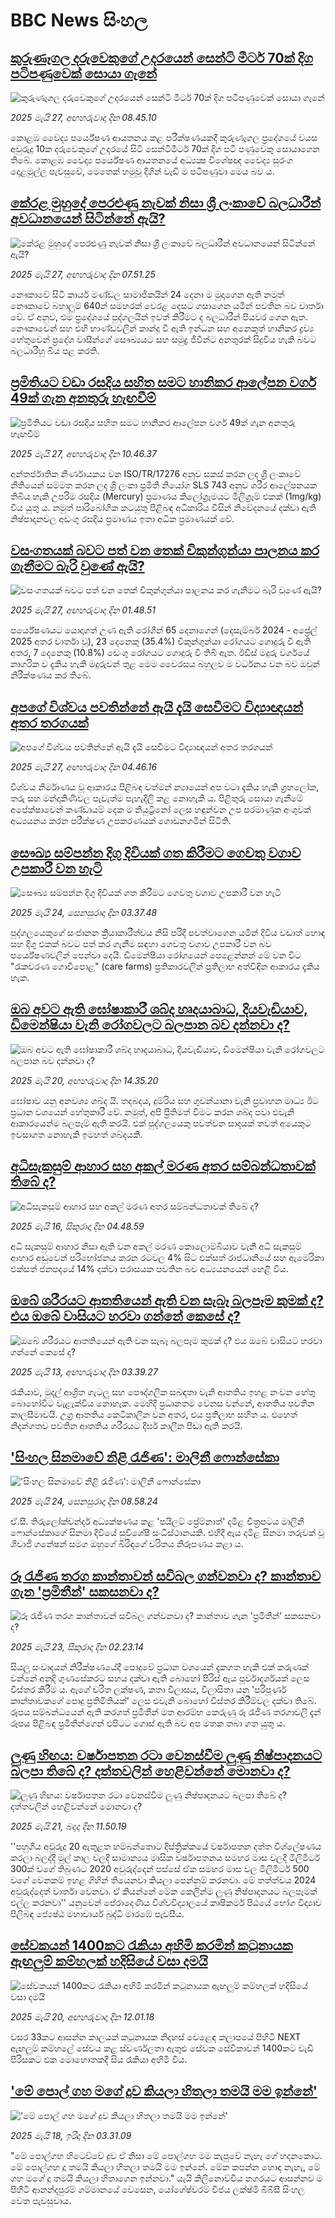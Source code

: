 # BBC News සිංහල## [කුරුණෑගල දරුවෙකුගේ උදරයෙන් සෙන්ටි මීටර් 70ක් දිග පටිපණුවෙක් සොයා ගැනේ](https://www.bbc.com/sinhala/articles/c20xe3e03lwo?at_campaign=githubrss)![කුරුණෑගල දරුවෙකුගේ උදරයෙන් සෙන්ටි මීටර් 70ක් දිග පටිපණුවෙක් සොයා ගැනේ](https://ichef.bbci.co.uk/ace/standard/240/cpsprodpb/18cf/live/d21af2d0-3ad2-11f0-bb33-cb43edff610f.jpg)_2025 මැයි 27, අඟහරුවාදා දින 08.45.10_කොළඹ වෛද්‍ය පර්යේෂණ ආයතනය කළ පරීක්ෂණයකදී කුරුණෑගල ප්‍රදේශයේ වයස අවුරුදු 10ක දරුවෙකුගේ උදරයේ සිටි සෙන්ටිමීටර් 70ක් දිග පටි පණුවෙකු සොයාගෙන තිබේ.
කොළඹ වෛද්‍ය පර්යේෂණ ආයතනයේ අධ්‍යක්‍ෂ විශේෂඥ වෛද්‍ය සුරංග දොළමුල්ල පැවසුවේ, මෙතෙක් හමුවූ දිගින් වැඩි ම පටිපණුවා මෙය බව ය.## [කේරළ මුහුදේ පෙරළුණු නැවක් නිසා ශ්‍රී ලංකාවේ බලධාරීන් අවධානයෙන් සිටින්නේ ඇයි?](https://www.bbc.com/sinhala/articles/czr813zy8leo?at_campaign=githubrss)![කේරළ මුහුදේ පෙරළුණු නැවක් නිසා ශ්‍රී ලංකාවේ බලධාරීන් අවධානයෙන් සිටින්නේ ඇයි?](https://ichef.bbci.co.uk/ace/standard/240/cpsprodpb/75ed/live/41657980-39f7-11f0-b161-2dd25c3e408d.jpg)_2025 මැයි 27, අඟහරුවාදා දින 07.51.25_නෞකාවේ සිටි කාර්ය මණ්ඩල සාමාජිකයින් 24 දෙනා ම මුදාගෙන ඇති නමුත් නෞකාවේ බහාලුම් 640න් සමහරක් වෙරළ දෙසට ගසාගෙන යමින් පවතින බව වාර්තා වේ. ඒ අනුව, එම ප්‍රදේශයේ පුද්ගලයින් ඉවත් කිරීමට ද බලධාරීන් පියවර ගෙන ඇත.
නෞකාවෙන් සහ එහි භාණ්ඩවලින් කාන්දු වී ඇති ඉන්ධන සහ අනෙකුත් හානිකර ද්‍රව්‍ය හේතුවෙන් ප්‍රදේශ වාසීන්ගේ සෞඛ්‍යයට සහ සමුද්‍ර ජීවීන්ට අනතුරක් සිදුවිය හැකි බවට බලධාරීහු බිය පළ කරති.## [ප්‍රමිතියට වඩා රසදිය සහිත සමට හානිකර ආලේපන වර්ග 49ක් ගැන අනතුරු හැඟවීම්](https://www.bbc.com/sinhala/articles/c9913rz83l1o?at_campaign=githubrss)![ප්‍රමිතියට වඩා රසදිය සහිත සමට හානිකර ආලේපන වර්ග 49ක් ගැන අනතුරු හැඟවීම්](https://ichef.bbci.co.uk/ace/standard/240/cpsprodpb/410f/live/f80f1c30-3aca-11f0-8519-3b5a01ebe413.png)_2025 මැයි 27, අඟහරුවාදා දින 10.46.37_අන්තර්ජාතික නිර්ණායකය වන ISO/TR/17276 අනුව සකස් කරන ලද ශ්‍රී ලංකාවේ නීතියෙන් සම්මත කරන ලද ශ්‍රි ලංකා ප්‍රමිතී නියෝග SLS 743 අනුව ශරීර ආලේපනයක තිබිය හැකි උපරිම රසදිය (Mercury) ප්‍රමාණය කිලෝග්‍රෑමයට මිලිග්‍රෑම් එකක් (1mg/kg) විය යුතු ය. නමුත් පාරිබෝගික කටයුතු පිළිබඳ අධිකාරිය විසින් නිවේදනයේ දක්වා ඇති නිෂ්පාදනවල අඩංගු රසදිය ප්‍රමාණය ඉතා අධික ප්‍රමාණයක් වේ.## [වසංගතයක් බවට පත් වන තෙක් චිකුන්ගුන්යා පාලනය කර ගැනීමට බැරි වුණේ ඇයි?](https://www.bbc.com/sinhala/articles/cr4zqk762kxo?at_campaign=githubrss)![වසංගතයක් බවට පත් වන තෙක් චිකුන්ගුන්යා පාලනය කර ගැනීමට බැරි වුණේ ඇයි?](https://ichef.bbci.co.uk/ace/standard/240/cpsprodpb/7429/live/ea1d1410-3a34-11f0-8947-7d6241f9fce9.jpg)_2025 මැයි 27, අඟහරුවාදා දින 01.48.51_පර්යේෂණයට යොදාගත් උණ ඇති රෝගීන් 65 දෙනාගෙන් (දෙසැම්බර් 2024 - අප්‍රේල් 2025 අතර වාර්තා වූ), 23 දෙනෙකු (35.4%) චිකුන්ගුන්යා රෝගයට ගොදුරු වී ඇති අතර, 7 දෙනෙකු (10.8%) ඩෙංගු රෝගයට ගොදුරු වී තිබී ඇත. ඊඩිස් මදුරු වර්ගයේ නාගරික ව දැකිය හැකි මදුරුවන් තුළ මෙම වෛරසය බහුලව ම වර්ධනය වන බව ඔවුන් නිරීක්ෂණය කර තිබේ.## [අපගේ විශ්වය පවතින්නේ ඇයි දැයි සෙවීමට විද්‍යාඥයන් අතර තරගයක්](https://www.bbc.com/sinhala/articles/cvg76jkn3gmo?at_campaign=githubrss)![අපගේ විශ්වය පවතින්නේ ඇයි දැයි සෙවීමට විද්‍යාඥයන් අතර තරගයක්](https://ichef.bbci.co.uk/ace/standard/240/cpsprodpb/c42d/live/d3d80820-2505-11f0-8c66-ebf25fc2cfef.png)_2025 මැයි 27, අඟහරුවාදා දින 04.46.16_විශ්වය නිර්මාණය වූ ආකාරය පිළිබඳ වත්මන් න්‍යායෙන් අප වටා දැකිය හැකි ග්‍රහලෝක, තරු සහ මන්දාකිණිවල පැවැත්ම පැහැදිලි කළ නොහැකි ය. පිළිතුරු සොයා ගැනීමේ අපේක්ෂාවෙන් කණ්ඩායම් දෙක ම නියුට්‍රිනෝ ලෙස හඳුන්වන උප පරමාණුක අංශුවක් අධ්‍යයනය කරන පරීක්ෂණ උපකරණයක් ගොඩනගමින් සිටිති.## [සෞඛ්‍ය සම්පන්න දිගු දිවියක් ගත කිරීමට ගෙවතු වගාව උපකාරී වන හැටි](https://www.bbc.com/sinhala/articles/c9vgg2j8d2yo?at_campaign=githubrss)![සෞඛ්‍ය සම්පන්න දිගු දිවියක් ගත කිරීමට ගෙවතු වගාව උපකාරී වන හැටි](https://ichef.bbci.co.uk/ace/standard/240/cpsprodpb/e8d5/live/dea8fff0-364b-11f0-8185-6772e52c97ad.jpg)_2025 මැයි 24, සෙනසුරාදා දින 03.37.48_පුද්ගලයෙකුගේ සංජානන ක්‍රියාකාරීත්වය නිසි පරිදි පවත්වාගෙන යමින් දිවිය වඩාත් හොඳ සහ දිගු එකක් බවට පත් කර ගැනීම සඳහා ගෙවතු වගාව උපකාරී වන බව පර්යේෂණවලින් පෙන්වා දෙයි. ඩිමෙන්ෂියා රෝගයෙන් පෙළෙන්නන් මේ වන විට "රැකවරණ ගොවිපොළ" (care farms) ප්‍රතිකාරවලින් ප්‍රතිලාභ අත්විඳින ආකාරය දැකිය හැක.## [ඔබ අවට ඇති ඝෝෂාකාරී ශබ්ද හෘදයාබාධ, දියවැඩියාව, ඩිමෙන්ෂියා වැනි රෝගවලට බලපාන බව දන්නවා ද?](https://www.bbc.com/sinhala/articles/cx2qq901y71o?at_campaign=githubrss)![ඔබ අවට ඇති ඝෝෂාකාරී ශබ්ද හෘදයාබාධ, දියවැඩියාව, ඩිමෙන්ෂියා වැනි රෝගවලට බලපාන බව දන්නවා ද?](https://ichef.bbci.co.uk/ace/standard/240/cpsprodpb/9f2e/live/891d22c0-3635-11f0-a37a-396a0d1059f3.jpg)_2025 මැයි 20, අඟහරුවාදා දින 14.35.20_ඝෝෂාව යනු අනවශ්‍ය ශබ්ද යි.  තදබදය, දුම්රිය සහ ගුවන්යානා වැනි ප්‍රවාහන මාධ්‍ය ඊට ප්‍රධාන වශයෙන් හේතුකාරී වේ. නමුත්, අපි ප්‍රීතිමත් වීමට කරන ශබ්ද පවා එවැනි ආකාරයෙන්ම බලපෑම් ඇති කරයි. එක් පුද්ගලයෙකු පවත්වන සාදයක් තවත් අයෙකුට ඉවසාගත නොහැකි ඉමහත් ශබ්දයකි.## [අධිසැකසුම් ආහාර සහ අකල් මරණ අතර සම්බන්ධතාවක් තිබේ ද?](https://www.bbc.com/sinhala/articles/cj68g6r56xxo?at_campaign=githubrss)![අධිසැකසුම් ආහාර සහ අකල් මරණ අතර සම්බන්ධතාවක් තිබේ ද?](https://ichef.bbci.co.uk/ace/standard/240/cpsprodpb/efb3/live/e02db190-242b-11f0-b474-cfd8b4328741.jpg)_2025 මැයි 16, සිකුරාදා දින 04.48.59_අධි සැකසුම් ආහාර නිසා ඇති වන අකල් මරණ කොලොම්බියාව වැනි අධි සැකසුම් ආහාර අඩුවෙන් පරිභෝජනය කරන රටවල 4% සිට එක්සත් රාජධානියේ සහ ඇමෙරිකා එක්සත් ජනපදයේ 14% දක්වා පරාසයක පවතින බව අධ්‍යයනයෙන් හෙළි විය.## [ඔබේ ශරීරයට ආතතියෙන් ඇති වන සැබෑ බලපෑම කුමක් ද? එය ඔබේ වාසියට හරවා ගන්නේ කෙසේ ද?](https://www.bbc.com/sinhala/articles/c0r5ydvy548o?at_campaign=githubrss)![ඔබේ ශරීරයට ආතතියෙන් ඇති වන සැබෑ බලපෑම කුමක් ද? එය ඔබේ වාසියට හරවා ගන්නේ කෙසේ ද?](https://ichef.bbci.co.uk/ace/standard/240/cpsprodpb/cf90/live/1ac001c0-0afd-11f0-94d4-6f954f5dcfa3.jpg)_2025 මැයි 13, අඟහරුවාදා දින 03.39.27_රැකියාව, මුදල් ආශ්‍රිත ගැටලු සහ පෞද්ගලික සබඳතා වැනි ආතතිය ඉහළ නංවන හේතු බොහෝවිට වැළැක්විය නොහැක. මෙහිදී ප්‍රධානතම වෙනස වන්නේ, ආතතිය පවතින කාලසීමාවයි. උග්‍ර ආතතිය කෙටිකාලීන වන අතර, එය ප්‍රතිලාභ සහිත ය. එහෙත් නිදන්ගතව පවතින ආතතිය ශරීරයට දීර්ඝ කාලීන පීඩා ඇති කරයි.## ['සිංහල සිනමාවේ නිළි රැජිණ': මාලිනී ෆොන්සේකා](https://www.bbc.com/sinhala/articles/c3rp4v4gx8zo?at_campaign=githubrss)!['සිංහල සිනමාවේ නිළි රැජිණ': මාලිනී ෆොන්සේකා](https://ichef.bbci.co.uk/ace/standard/240/cpsprodpb/b56d/live/c76a2200-3886-11f0-a5e8-f10a74faedda.jpg)_2025 මැයි 24, සෙනසුරාදා දින 08.58.24_ඒ.සී. තිරුලෝක්චන්දර් අධ්‍යක්ෂණය කළ 'පයිලට් ප්‍රේම්නාත්' දමිළ චිත්‍රපටය මාලිනී ෆොන්සේකාගේ සිනමා දිවියේ සුවිශේෂී සංධිස්ථානයකි.
එහිදී ඇය දමිළ සිනමා තරුවක් වූ ශිවාජි ගනේෂන් සමග ඔහුගේ බිරිඳගේ චරිතය නිරූපණය කළා ය.## [රූ රැජිණ තරග කාන්තාවන් සවිබල ගන්වනවා ද? කාන්තාව ගැන 'ප්‍රමිතීන්' සකසනවා ද?](https://www.bbc.com/sinhala/articles/c39xzxmjkvzo?at_campaign=githubrss)![රූ රැජිණ තරග කාන්තාවන් සවිබල ගන්වනවා ද? කාන්තාව ගැන 'ප්‍රමිතීන්' සකසනවා ද?](https://ichef.bbci.co.uk/ace/standard/240/cpsprodpb/9c2b/live/e52aa6b0-377e-11f0-8519-3b5a01ebe413.jpg)_2025 මැයි 23, සිකුරාදා දින 02.23.14_සියලු සංවාදයන් නිරීක්ෂණයේදී පොදුවේ ප්‍රධාන වශයෙන් දැකගත හැකි එක් කරුණක් වන්නේ අනුදි ගුණසේකරට සහය දක්වා ඇති බොහෝ පිරිස් ඇය පූර්වාදර්ශයක් ලෙස විස්තර කිරීම ය. ඇගේ චරිත ලක්ෂණ, කතා විලාසය, විලාසිතා යනු 'පරිපූර්ණ කාන්තාවකගේ පොදු ප්‍රතිමිතියක්' ලෙස එවැනි බොහෝ විස්තර කිරීම්වල දක්වා තිබේ. රූපය සම්බන්ධයෙන් ඇති කරගත් ප්‍රමිතීන් මත ආරම්භ කෙරුණු රූ රැජිණ තරගාවලි දැන් රූපය පිළිබඳ ප්‍රමිතීන්ගෙන් එපිටට ගොස් ඇති බව අප මතක තබා ගත යුතු ය.## [ලුණු හිඟය: වර්ෂාපතන රටා වෙනස්වීම ලුණු නිෂ්පාදනයට බලපා තිබේ ද? දත්තවලින් හෙළිවන්නේ මොනවා ද?](https://www.bbc.com/sinhala/articles/c80kk558y9lo?at_campaign=githubrss)![ලුණු හිඟය: වර්ෂාපතන රටා වෙනස්වීම ලුණු නිෂ්පාදනයට බලපා තිබේ ද? දත්තවලින් හෙළිවන්නේ මොනවා ද?](https://ichef.bbci.co.uk/ace/standard/240/cpsprodpb/dadc/live/56740d00-36d7-11f0-8519-3b5a01ebe413.jpg)_2025 මැයි 21, බදාදා දින 11.50.19_''පහුගිය අවුරුදු 20 ඇතුළත හම්බන්තොට දිස්ත්‍රික්කයේ වර්ෂාපතන දත්ත විශ්ලේෂණය කරලා බලද්දී මුල් කාල වලදී සාමාන්‍යය මාසික වර්ෂාපතනය සමහර මාස වලදී මිලිමීටර් 300ක් වගේ තිබුණට 2020 අවුරුද්දෙන් පස්සේ ඒක සමහර මාස වල මිලිමීටර් 500 වගේ වෙනකම් ඉහළ ගිහින් තියෙනවා කියලා පෙන්නුම් කරනවා. මේ තත්ත්වය 2024 අවුරුද්දෙත් වාර්තා වෙනවා. ඒ කියන්නේ මේක කෙලින්ම ලුණු නිෂ්පාදනයට බලපෑමක් එල්ල කරනවා'' යනුවෙන් පේරාදෙණිය විශ්වවිද්‍යාලයේ කෘෂිකර්ම පිඨයේ භෝග විද්‍යාව පිලිබඳ ජ්‍යෙෂ්ඨ මහාචාර්ය බුද්ධි මාරඹේ පැවසීය.## [සේවකයන් 1400කට රැකියා අහිමි කරමින් කටුනායක ඇඟලුම් කම්හලක් හදිසියේ වසා දමයි](https://www.bbc.com/sinhala/articles/c1w33e5xv4zo?at_campaign=githubrss)![සේවකයන් 1400කට රැකියා අහිමි කරමින් කටුනායක ඇඟලුම් කම්හලක් හදිසියේ වසා දමයි](https://ichef.bbci.co.uk/ace/standard/240/cpsprodpb/89e1/live/f99be1b0-356f-11f0-a288-d583f745f4b6.jpg)_2025 මැයි 20, අඟහරුවාදා දින 12.01.18_වසර 33කට ආසන්න කාලයක් කටුනායක නිදහස් වෙළෙඳ කලාපයේ පිහිටි NEXT ඇඟලුම් කම්හලේ සේවය කළ ස්වර්ණලතා ඇතුළු සේවක සේවිකාවන් 1400කට වැඩි පිරිසකට එක මොහොතකදී සිය රැකියා අහිමි විය.## ['මේ පොල් ගහ මගේ දුව කියලා හිතලා තමයි මම ඉන්නේ'](https://www.bbc.com/sinhala/articles/c071zevj3jlo?at_campaign=githubrss)!['මේ පොල් ගහ මගේ දුව කියලා හිතලා තමයි මම ඉන්නේ'](https://ichef.bbci.co.uk/ace/standard/240/cpsprodpb/a068/live/f665daa0-3317-11f0-96c3-cf669419a2b0.jpg)_2025 මැයි 18, ඉරිදා දින 03.31.09_"මේ පොල්ගහ හිටෙව්වේ දුව ඒ නිසා මේ පොල්ගහ මම කැපුවේ නැහැ ගේ හදනකොට. මේ පොල්ගහ දූ තමයි කියලා හිතලා තමයි මම ඉන්නේ. මේක කපන්න හොඳ නැහැ, මේ ගහ මගේ දූ තමයි කියලා හිතාගෙන ඉන්නවා." යැයි කිලිනොච්චිය නගරයට ආසන්නව ම පිහිටි ආනන්දපුරම් ගම්මානයේ වෙසෙන, යෝගේෂ්වරම් විජය ලක්ෂ්මි බීබීසී සිංහල වෙත පැවසුවාය.